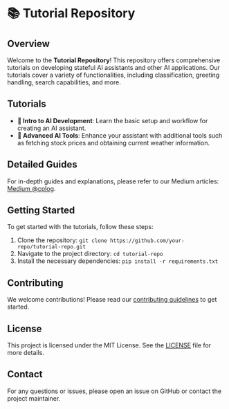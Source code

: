 # 📚 Tutorial Repository

## Overview
Welcome to the **Tutorial Repository**! This repository offers comprehensive tutorials on developing stateful AI assistants and other AI applications. Our tutorials cover a variety of functionalities, including classification, greeting handling, search capabilities, and more.

## Tutorials
- **🚀 Intro to AI Development**: Learn the basic setup and workflow for creating an AI assistant.
- **🔧 Advanced AI Tools**: Enhance your assistant with additional tools such as fetching stock prices and obtaining current weather information.

## Detailed Guides
For in-depth guides and explanations, please refer to our Medium articles: [Medium @cplog](https://medium.com/@cplog).

## Getting Started
To get started with the tutorials, follow these steps:
1. Clone the repository: `git clone https://github.com/your-repo/tutorial-repo.git`
2. Navigate to the project directory: `cd tutorial-repo`
3. Install the necessary dependencies: `pip install -r requirements.txt`

## Contributing
We welcome contributions! Please read our [contributing guidelines](CONTRIBUTING.md) to get started.

## License
This project is licensed under the MIT License. See the [LICENSE](LICENSE) file for more details.

## Contact
For any questions or issues, please open an issue on GitHub or contact the project maintainer.